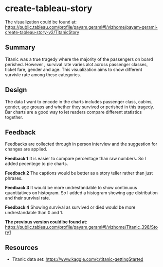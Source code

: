 # create-tableau-story

The visualization could be found at:
https://public.tableau.com/profile/payam.gerami#!/vizhome/payam-gerami-create-tableau-story-v2/TitanicStory

## Summary
Titanic was a true tragedy where the majority of the passengers on board perished. However , survival rate varies alot across passenger classes, ticket fare, gender and age. This visualization aims to show different survivle rate among these categories.

## Design
The data I want to encode in the charts includes passenger class, cabins, gender, age groups and whether they survived or perished in this tragedy. Bar charts are a good way to let readers compare different statistics together.


## Feedback
Feedbacks are collected through in person interview and the suggestion for changes are applied.

**Feedback 1** It is easier to compare percentage than raw numbers. So I added pecentege to pie charts.

**Feedback 2** The captions would be better as a story teller rather than just phrases.

**Feedback 3** It would be more undrestandable to show continuous quantitatives on histogram. So I added a histogram showing age distribution and their survival rate.

**Feedback 4** Showing survival as survived or died would be more undrestandable than 0 and 1.

**The previous version could be found at:**
https://public.tableau.com/profile/payam.gerami#!/vizhome/Titanic_398/Story1

## Resources
* Titanic data set: https://www.kaggle.com/c/titanic-gettingStarted